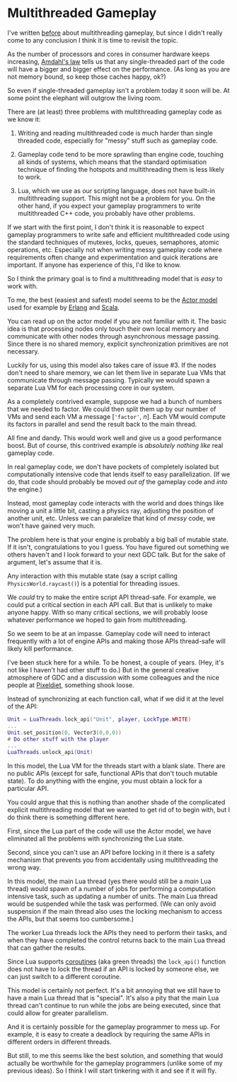 # Multithreaded Gameplay

I've written [before](http://bitsquid.blogspot.se/2009/10/multithreaded-gameplay.html) about multithreading gameplay, but since I didn't really come to any conclusion I think it is time to revisit the topic.

As the number of processors and cores in consumer hardware keeps increasing, [Amdahl's law](http://en.wikipedia.org/wiki/Amdahl's_law) tells us that any single-threaded part of the code will have a bigger and bigger effect on the performance. (As long as you are not memory bound, so keep those caches happy, ok?)

So even if single-threaded gameplay isn't a problem today it soon will be. At some point the elephant will outgrow the living room.

There are (at least) three problems with multithreading gameplay code as we know it:

1. Writing and reading multithreaded code is much harder than single threaded code, especially for "messy" stuff such as gameplay code.

2. Gameplay code tend to be more sprawling than engine code, touching all kinds of systems, which means that the standard optimisation technique of finding the hotspots and multithreading them is less likely to work.

3. Lua, which we use as our scripting language, does not have built-in multithreading support. This might not be a problem for you. On the other hand, if you expect your gameplay programmers to write multithreaded C++ code, you probably have other problems.

If we start with the first point, I don't think it is reasonable to expect gameplay programmers to write safe and efficient multithreaded code using the standard techniques of mutexes, locks, queues, semaphores, atomic operations, etc. Especially not when writing messy gameplay code where requirements often change and experimentation and quick iterations are important. If anyone has experience of this, I'd like to know.

So I think the primary goal is to find a multithreading model that is *easy* to work with.

To me, the best (easiest and safest) model seems to be the [Actor model](http://en.wikipedia.org/wiki/Actor_model) used for example by [Erlang](http://en.wikipedia.org/wiki/Erlang_(programming_language)) and [Scala](http://en.wikipedia.org/wiki/Scala_(programming_language)).

You can read up on the actor model if you are not familiar with it. The basic idea is that processing nodes only touch their own local memory and communicate with other nodes through asynchronous message passing. Since there is no shared memory, explicit synchronization primitives are not necessary.

Luckily for us, using this model also takes care of issue #3. If the nodes don't need to share memory, we can let them live in separate Lua VMs that communicate through message passing. Typically we would spawn a separate Lua VM for each processing core in our system.

As a completely contrived example, suppose we had a bunch of numbers that we needed to factor. We could then split them up by our number of VMs and send each VM a message [`'factor'`, *n*]. Each VM would compute its factors in parallel and send the result back to the main thread.

All fine and dandy. This would work well and give us a good performance boost. But of course, this contrived example is *absolutely nothing like* real gameplay code.

In real gameplay code, we don't have pockets of completely isolated but computationally intensive code that lends itself to easy parallelization. (If we do, that code should probably be moved *out of* the gameplay code and *into* the engine.)

Instead, most gameplay code interacts with the world and does things like moving a unit a little bit, casting a physics ray, adjusting the position of another unit, etc. Unless we can paralelize that kind of *messy* code, we won't have gained very much.

The problem here is that your engine is probably a big ball of mutable state. If it isn't, congratulations to you I guess. You have figured out something we others haven't and I look forward to your next GDC talk. But for the sake of argument, let's assume that it is.

Any interaction with this mutable state (say a script calling `PhysicsWorld.raycast()`) is a potential for threading issues.

We *could* try to make the entire script API thread-safe. For example, we could put a critical section in each API call. But that is unlikely to make anyone happy. With so many critical sections, we will probably loose whatever performance we hoped to gain from multithreading.

So we seem to be at an impasse. Gameplay code will need to interact frequently with a lot of engine APIs and making those APIs thread-safe will likely kill performance.

I've been stuck here for a while. To be honest, a couple of years. (Hey, it's not like I haven't had other stuff to do.) But in the general creative atmosphere of GDC and a discussion with some colleagues and the nice people at [Pixeldiet](http://pixeldiet.se), something shook loose.

Instead of synchronizing at each function call, what if we did it at the level of the API:

```lua
Unit = LuaThreads.lock_api("Unit", player, LockType.WRITE)
...
Unit.set_position(0, Vector3(0,0,0))
# Do other stuff with the player
...
LuaThreads.unlock_api(Unit)
```

In this model, the Lua VM for the threads start with a blank slate. There are no public APIs (except for safe, functional APIs that don't touch mutable state). To do anything with the engine, you must obtain a lock for a particular API.

You could argue that this is nothing than another shade of the complicated explicit multithreading model that we wanted to get rid of to begin with, but I do think there is something different here.

First, since the Lua part of the code will use the Actor model, we have eliminated all the problems with synchronizing the Lua state.

Second, since you can't use an API before locking in it there is a safety mechanism that prevents you from accidentally using multithreading the wrong way.

In this model, the main Lua thread (yes there would still be a *main* Lua thread) would spawn of a number of jobs for performing a computation intensive task, such as updating a number of units. The main Lua thread would be suspended while the task was performed. (We can only avoid suspension if the main thread also uses the locking mechanism to access the APIs, but that seems too cumbersome.)

The worker Lua threads lock the APIs they need to perform their tasks, and when they have completed the control returns back to the main Lua thread that can gather the results.

Since Lua supports [coroutines](http://en.wikipedia.org/wiki/Coroutine) (aka green threads) the `lock_api()` function does not have to lock the thread if an API is locked by someone else, we can just switch to a different coroutine.

This model is certainly not perfect. It's a bit annoying that we still have to have a main Lua thread that is "special". It's also a pity that the main Lua thread can't continue to run while the jobs are being executed, since that could allow for greater parallelism.

And it is certainly possible for the gameplay programmer to mess up. For example, it is easy to create a deadlock by requiring the same APIs in different orders in different threads.

But still, to me this seems like the best solution, and something that would actually be worthwhile for the gameplay programmers (unlike some of my previous ideas). So I think I will start tinkering with it and see if it will fly.
